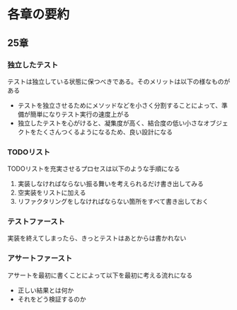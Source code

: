 # 各章の要約

## 25章

### 独立したテスト

テストは独立している状態に保つべきである。そのメリットは以下の様なものがある

* テストを独立させるためにメソッドなどを小さく分割することによって、準備が簡単になりテスト実行の速度上がる
* 独立したテストを心がけると、凝集度が高く、結合度の低い小さなオブジェクトをたくさんつくるようになるため、良い設計になる

### TODOリスト

TODOリストを充実させるプロセスは以下のような手順になる

1. 実装しなければならない振る舞いを考えられるだけ書き出してみる
2. 空実装をリストに加える
3. リファクタリングをしなければならない箇所をすべて書き出しておく

### テストファースト

実装を終えてしまったら、きっとテストはあとからは書かれない

### アサートファースト

アサートを最初に書くことによって以下を最初に考える流れになる

* 正しい結果とは何か
* それをどう検証するのか


